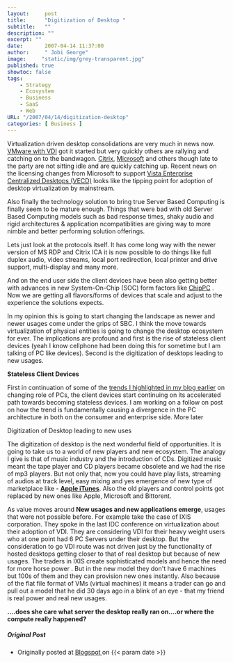 ```yaml
---
layout:     post
title:      "Digitization of Desktop "
subtitle:   ""
description: ""
excerpt: ""
date:       2007-04-14 11:37:00
author:     " Jobi George"
image:     "static/img/grey-transparent.jpg"
published: true
showtoc: false 
tags:
    - Strategy
    - Ecosystem
    - Business
    - SaaS
    - Web
URL: "/2007/04/14/digitization-desktop"
categories: [ Business ]
---
```

Virtualization driven desktop consolidations are very much in news now. [VMware with VDI](http://www.vmware.com/vdi) got it started but very quickly others are rallying and catching on to the bandwagon. [Citrix](http://www.citrix.com/), [Microsoft](http://weblog.infoworld.com/virtualization/archives/2006/05/will_carmine_be.html) and others though late to the party are not sitting idle and are quickly catching up. Recent news on the licensing changes from Microsoft to support [Vista Enterprise Centralized Desktops (VECD)](http://www.theregister.co.uk/2007/04/03/windows_vista_virtualization/) looks like the tipping point for adoption of desktop virtualization by mainstream.

Also finally the technology solution to bring true Server Based Computing is finally seem to be mature enough. Things that were bad with old Server Based Computing models such as bad response times, shaky audio and rigid architectures & application ncompatiblities are giving way to more nimble and better performing solution offerings.

Lets just look at the protocols itself. It has come long way with the newer version of MS RDP and Citrix ICA it is now possible to do things like full duplex audio, video streams, local port redirection, local printer and drive support, multi-display and many more.

And on the end user side the client devices have been also getting better with advances in new System-On-Chip (SOC) form factors like [ChipPC](http://www.chippc.com/thin-clients/jack-pc/) . Now we are getting all flavors/forms of devices that scale and adjust to the experience the solutions expects.

In my opinion this is going to start changing the landscape as newer and newer usages come under the grips of SBC. I think the move towards virtualization of physical entities is going to change the desktop ecosystem for ever. The implications are profound and first is the rise of stateless client devices (yeah I know cellphone had been doing this for sometime but I am talking of PC like devices). Second is the digitization of desktops leading to new usages.

**Stateless Client Devices**

First in continuation of some of the [trends I highlighted in my blog earlier](/2006/11/05/personal-computer-part2/) on changing role of PCs, the client devices start continuing on its accelerated path towards becoming stateless devices. I am working on a follow on post on how the trend is fundamentally causing a divergence in the PC architecture in both on the consumer and enterprise side. More later

Digitization of Desktop leading to new uses

The digitization of desktop is the next wonderful field of opportunities. It is going to take us to a world of new players and new ecosystem. The analogy I give is that of music industry and the introduction of CDs. Digitized music meant the tape player and CD players became obsolete and we had the rise of mp3 players. But not only that, now you could have play lists, streaming of audios at track level, easy mixing and yes emergence of new type of marketplace like - **[Apple iTunes](http://www.apple.com/itunes)**. Also the old players and control points got replaced by new ones like Apple, Microsoft and Bittorent.

As value moves around **New usages and new applications emerge**, usages that were not possible before. For example take the case of IXIS corporation. They spoke in the last IDC conference on virtualization about their adoption of VDI. They are considering VDI for their heavy weight users who at one point had 6 PC Servers under their desktop. But the consideration to go VDI route was not driven just by the functionality of hosted desktops getting closer to that of real desktop but because of new usages. The traders in IXIS create sophisticated models and hence the need for more horse power . But in the new model they don't have 6 machines but 100s of them and they can provision new ones instantly. Also because of the flat file format of VMs (virtual machines) it means a trader can go and pull out a model that he did 30 days ago in a blink of an eye - that my friend is real power and real new usages.

**....does she care what server the desktop really ran on....or where the compute really happened?**



##### Original Post

* Originally posted at [ Blogspot ]( http://jobig.blogspot.com/2007/04/digitization-of-desktop.html) on {{< param date >}}


